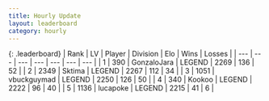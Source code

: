 ```yaml
---
title: Hourly Update
layout: leaderboard
category: hourly
---
```


{: .leaderboard}
| Rank | LV | Player | Division | Elo | Wins | Losses |
| --- | --- | --- | --- | --- | --- | --- |
| <span data-change="0">1</span> | 390 | <span title="ID: 650626">GonzaloJara</span> | LEGEND | <span data-change="0">2269</span> | <span data-change="0">136</span> | <span data-change="0">52</span> |
| <span data-change="0">2</span> | 2349 | <span title="ID: 353063">Sktima</span> | LEGEND | <span data-change="0">2267</span> | <span data-change="0">112</span> | <span data-change="0">34</span> |
| <span data-change="0">3</span> | 1051 | <span title="ID: 418052">vbuckguymad</span> | LEGEND | <span data-change="0">2250</span> | <span data-change="0">126</span> | <span data-change="0">50</span> |
| <span data-change="0">4</span> | 340 | <span title="ID: 598288">Kookoo</span> | LEGEND | <span data-change="0">2222</span> | <span data-change="0">96</span> | <span data-change="0">40</span> |
| <span data-change="0">5</span> | 1136 | <span title="ID: 41925">lucapoke</span> | LEGEND | <span data-change="0">2215</span> | <span data-change="0">41</span> | <span data-change="0">6</span> |